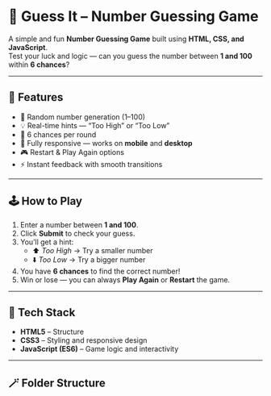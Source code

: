# 🎯 Guess It – Number Guessing Game

A simple and fun **Number Guessing Game** built using **HTML, CSS, and JavaScript**.  
Test your luck and logic — can you guess the number between **1 and 100** within **6 chances**?

---

## 🚀 Features

- 🔢 Random number generation (1–100)
- 💡 Real-time hints — “Too High” or “Too Low”
- 🧠 6 chances per round
- 📱 Fully responsive — works on **mobile** and **desktop**
- 🎮 Restart & Play Again options
- ⚡ Instant feedback with smooth transitions

---

## 🕹️ How to Play

1. Enter a number between **1 and 100**.  
2. Click **Submit** to check your guess.  
3. You’ll get a hint:
   - ⬆️ *Too High* → Try a smaller number  
   - ⬇️ *Too Low* → Try a bigger number  
4. You have **6 chances** to find the correct number!  
5. Win or lose — you can always **Play Again** or **Restart** the game.

---

## 🧩 Tech Stack

- **HTML5** – Structure  
- **CSS3** – Styling and responsive design  
- **JavaScript (ES6)** – Game logic and interactivity  

---


## 🪄 Folder Structure

